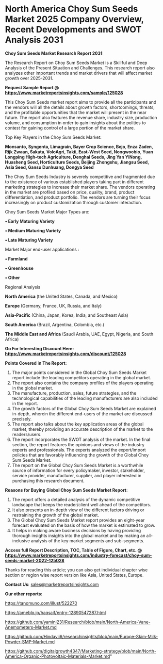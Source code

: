 # North America Choy Sum Seeds Market 2025 Company Overview, Recent Developments and SWOT Analysis 2031

<strong>Choy Sum Seeds Market Research Report 2031</strong>

The Research Report on Choy Sum Seeds Market is a Skillful and Deep Analysis of the Present Situation and Challenges. This research report also analyzes other important trends and market drivers that will affect market growth over 2025-2031.

<strong>Request Sample Report @ <a href=https://www.marketreportsinsights.com/sample/125028>https://www.marketreportsinsights.com/sample/125028</a></strong>

This Choy Sum Seeds market report aims to provide all the participants and the vendors will all the details about growth factors, shortcomings, threats, and the profitable opportunities that the market will present in the near future. The report also features the revenue share, industry size, production volume, and consumption in order to gain insights about the politics to contest for gaining control of a large portion of the market share.

Top Key Players in the Choy Sum Seeds Market:

<strong>Monsanto, Syngenta, Limagrain, Bayer Crop Science, Bejo, Enza Zaden, Rijk Zwaan, Sakata, VoloAgri, Takii, East-West Seed, Nongwoobio, Yuan Longping High-tech Agriculture, Denghai Seeds, Jing Yan YiNong, Huasheng Seed, Horticulture Seeds, Beijing Zhongshu, Jiangsu Seed, Asia Seed, Gansu Dunhuang, Dongya Seed</strong>

The Choy Sum Seeds Industry is severely competitive and fragmented due to the existence of various established players taking part in different marketing strategies to increase their market share. The vendors operating in the market are profiled based on price, quality, brand, product differentiation, and product portfolio. The vendors are turning their focus increasingly on product customization through customer interaction.

Choy Sum Seeds Market Major Types are:

<strong>• Early Maturing Variety

• Medium Maturing Variety

• Late Maturing Variety</strong>

Market Major end-user applications :

<strong>• Farmland

• Greenhouse

• Other</strong>

Regional Analysis

</u><strong><b>North America</b></strong> (the United States, Canada, and Mexico)

<strong><b>Europe </b></strong>(Germany, France, UK, Russia, and Italy)

<strong><b>Asia-Pacific</b></strong> (China, Japan, Korea, India, and Southeast Asia)

<strong><b>South America</b></strong> (Brazil, Argentina, Colombia, etc.)

<strong><b>The Middle East and Africa</b></strong> (Saudi Arabia, UAE, Egypt, Nigeria, and South Africa)

<strong>Go For Interesting Discount Here: <a href=https://www.marketreportsinsights.com/discount/125028>https://www.marketreportsinsights.com/discount/125028</a></strong>

<strong>Points Covered in The Report:</strong>
<ol>
  <li>The major points considered in the Global Choy Sum Seeds Market report include the leading competitors operating in the global market.</li>
  <li>The report also contains the company profiles of the players operating in the global market.</li>
  <li>The manufacture, production, sales, future strategies, and the technological capabilities of the leading manufacturers are also included in the report.</li>
  <li>The growth factors of the Global Choy Sum Seeds Market are explained in-depth, wherein the different end-users of the market are discussed precisely.</li>
  <li>The report also talks about the key application areas of the global market, thereby providing an accurate description of the market to the readers/users.</li>
  <li>The report incorporates the SWOT analysis of the market. In the final section, the report features the opinions and views of the industry experts and professionals. The experts analyzed the export/import policies that are favorably influencing the growth of the Global Choy Sum Seeds Market.</li>
  <li>The report on the Global Choy Sum Seeds Market is a worthwhile source of information for every policymaker, investor, stakeholder, service provider, manufacturer, supplier, and player interested in purchasing this research document.</li>
</ol>
<strong>Reasons for Buying Global Choy Sum Seeds Market Report:</strong>

<ol>
  <li>The report offers a detailed analysis of the dynamic competitive landscape that keeps the reader/client well ahead of the competitors.</li>
  <li>It also presents an in-depth view of the different factors driving or restraining the growth of the global market.</li>
  <li>The Global Choy Sum Seeds Market report provides an eight-year forecast evaluated on the basis of how the market is estimated to grow.</li>
  <li>It helps in making aware business decisions by having providing thorough insights insights into the global market and by making an all-inclusive analysis of the key market segments and sub-segments.</li>
</ol>
<strong>Access full Report Description, TOC, Table of Figure, Chart, etc. @ <a href=https://www.marketreportsinsights.com/industry-forecast/choy-sum-seeds-market-2022-125028>https://www.marketreportsinsights.com/industry-forecast/choy-sum-seeds-market-2022-125028</a></strong>


Thanks for reading this article; you can also get individual chapter wise section or region wise report version like Asia, United States, Europe.

<strong>Contact Us:</strong>
sales@marketreportsinsights.com

<strong>Our other reports:</strong>

<a href=https://tanomuno.com/illust/522270>https://tanomuno.com/illust/522270</a>

<a href=https://ameblo.jp/haqsaif/entry-12890547287.html>https://ameblo.jp/haqsaif/entry-12890547287.html</a>

<a href=https://github.com/yamini231/Research/blob/main/North-America-Vane-Anemometers-Market.md>https://github.com/yamini231/Research/blob/main/North-America-Vane-Anemometers-Market.md</a>

<a href=https://github.com/Hindavii9/researchinsights/blob/main/Europe-Skim-Milk-Powder-SMP-Market.md>https://github.com/Hindavii9/researchinsights/blob/main/Europe-Skim-Milk-Powder-SMP-Market.md</a>

<a href=https://github.com/digitalgrowth4347/Marketing-strategy/blob/main/North-America-Organic-Photovoltaic-Materials-Market.md>https://github.com/digitalgrowth4347/Marketing-strategy/blob/main/North-America-Organic-Photovoltaic-Materials-Market.md</a>"
